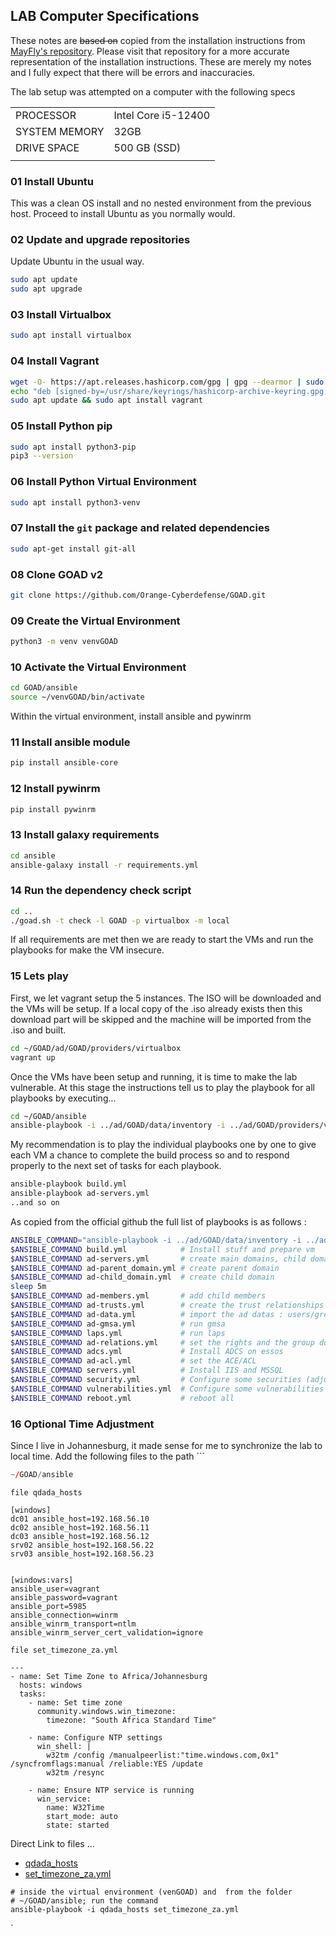 ## LAB Computer Specifications


These notes are ~~based on~~ copied from the installation instructions from [MayFly's repository](https://github.com/mayfly277). Please visit that repository for a more accurate representation of the installation instructions. These are merely my notes and I fully expect that there will be errors and inaccuracies.

The lab setup was attempted on a computer with the following specs

|               |                     |
| ------------- | ------------------- |
| PROCESSOR     | Intel Core i5-12400 |
| SYSTEM MEMORY | 32GB                |
| DRIVE SPACE   | 500 GB (SSD)        |
|               |                     |


### 01 Install Ubuntu

This was a clean OS install and no nested environment from the previous host. Proceed to install Ubuntu as you normally would.
### 02 Update and upgrade repositories

Update Ubuntu in the usual way.

```bash
sudo apt update
sudo apt upgrade
```

### 03 Install Virtualbox 
```bash
sudo apt install virtualbox
```


### 04 Install Vagrant
```bash
wget -O- https://apt.releases.hashicorp.com/gpg | gpg --dearmor | sudo tee /usr/share/keyrings/hashicorp-archive-keyring.gpg
echo "deb [signed-by=/usr/share/keyrings/hashicorp-archive-keyring.gpg] https://apt.releases.hashicorp.com $(lsb_release -cs) main" | sudo tee /etc/apt/sources.list.d/hashicorp.list
sudo apt update && sudo apt install vagrant
```

### 05 Install Python pip
```bash
sudo apt install python3-pip
pip3 --version
```

### 06 Install Python Virtual Environment 
```bash
sudo apt install python3-venv
```

### 07 Install the `git` package and related dependencies

```bash
sudo apt-get install git-all
```

### 08 Clone  GOAD v2 

```bash
git clone https://github.com/Orange-Cyberdefense/GOAD.git
```


### 09 Create the Virtual Environment
```bash
python3 -m venv venvGOAD
```

### 10 Activate the Virtual Environment
```bash
cd GOAD/ansible
source ~/venvGOAD/bin/activate
```

Within the virtual environment, install ansible and pywinrm
### 11 Install ansible module
```bash
pip install ansible-core
```

### 12 Install pywinrm
```bash
pip install pywinrm
```

### 13 Install galaxy requirements
```bash
cd ansible
ansible-galaxy install -r requirements.yml
```

### 14 Run the dependency check script

```bash
cd ..
./goad.sh -t check -l GOAD -p virtualbox -m local
```

If all requirements are met then we are ready to start the VMs and run the playbooks for make the VM insecure.

### 15 Lets play

First, we let vagrant setup the 5 instances. The ISO will be downloaded and the VMs will be setup. If   a local copy of the .iso already exists then this download part will be skipped and the machine will be imported from the .iso and built.

```bash
cd ~/GOAD/ad/GOAD/providers/virtualbox
vagrant up
```


Once the VMs have been setup and running, it is time to make the lab vulnerable. At this stage the instructions tell us to play the playbook for all playbooks by executing...

```bash
cd ~/GOAD/ansible
ansible-playbook -i ../ad/GOAD/data/inventory -i ../ad/GOAD/providers/virtualbox/inventory main.yml
```

My recommendation is to play the individual playbooks one by one to give each VM a chance to complete the build process so and to respond properly to the next set of tasks for each playbook.

```bash
ansible-playbook build.yml
ansible-playbook ad-servers.yml
..and so on
```


As copied from the official github the full list of playbooks is as follows :

```bash
ANSIBLE_COMMAND="ansible-playbook -i ../ad/GOAD/data/inventory -i ../ad/GOAD/providers/virtualbox/inventory"
$ANSIBLE_COMMAND build.yml            # Install stuff and prepare vm
$ANSIBLE_COMMAND ad-servers.yml       # create main domains, child domain and enroll servers
$ANSIBLE_COMMAND ad-parent_domain.yml # create parent domain
$ANSIBLE_COMMAND ad-child_domain.yml  # create child domain
sleep 5m
$ANSIBLE_COMMAND ad-members.yml       # add child members
$ANSIBLE_COMMAND ad-trusts.yml        # create the trust relationships
$ANSIBLE_COMMAND ad-data.yml          # import the ad datas : users/groups...
$ANSIBLE_COMMAND ad-gmsa.yml          # run gmsa
$ANSIBLE_COMMAND laps.yml             # run laps
$ANSIBLE_COMMAND ad-relations.yml     # set the rights and the group domains relations
$ANSIBLE_COMMAND adcs.yml             # Install ADCS on essos
$ANSIBLE_COMMAND ad-acl.yml           # set the ACE/ACL
$ANSIBLE_COMMAND servers.yml          # Install IIS and MSSQL
$ANSIBLE_COMMAND security.yml         # Configure some securities (adjust av enable/disable)
$ANSIBLE_COMMAND vulnerabilities.yml  # Configure some vulnerabilities
$ANSIBLE_COMMAND reboot.yml           # reboot all
```

### 16 Optional Time Adjustment

Since I live in Johannesburg, it made sense for me to synchronize the lab to local time.
Add the following files to the path ```
```r
~/GOAD/ansible
```

`file qdada_hosts`

```
[windows]
dc01 ansible_host=192.168.56.10
dc02 ansible_host=192.168.56.11
dc03 ansible_host=192.168.56.12
srv02 ansible_host=192.168.56.22
srv03 ansible_host=192.168.56.23


[windows:vars]
ansible_user=vagrant
ansible_password=vagrant
ansible_port=5985
ansible_connection=winrm
ansible_winrm_transport=ntlm
ansible_winrm_server_cert_validation=ignore
```

`file set_timezone_za.yml`

```
---
- name: Set Time Zone to Africa/Johannesburg
  hosts: windows
  tasks:
    - name: Set time zone
      community.windows.win_timezone:
        timezone: "South Africa Standard Time"

    - name: Configure NTP settings
      win_shell: |
        w32tm /config /manualpeerlist:"time.windows.com,0x1" /syncfromflags:manual /reliable:YES /update
        w32tm /resync

    - name: Ensure NTP service is running
      win_service:
        name: W32Time
        start_mode: auto
        state: started

```

Direct Link to files ...

- [qdada_hosts](https://github.com/quincyntuli/GOAD-v2-Installation-Notes-Update/blob/main/qdada_hosts)
- [set_timezone_za.yml](https://github.com/quincyntuli/GOAD-v2-Installation-Notes-Update/blob/main/set_timezone_za.yml)

```
# inside the virtual environment (venGOAD) and  from the folder
# ~/GOAD/ansible; run the command
ansible-playbook -i qdada_hosts set_timezone_za.yml
```
`